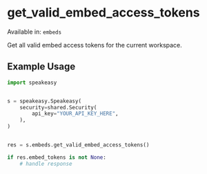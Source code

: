 # get_valid_embed_access_tokens
Available in: `embeds`

Get all valid embed access tokens for the current workspace.

## Example Usage
```python
import speakeasy


s = speakeasy.Speakeasy(
    security=shared.Security(
        api_key="YOUR_API_KEY_HERE",
    ),
)


res = s.embeds.get_valid_embed_access_tokens()

if res.embed_tokens is not None:
    # handle response
```